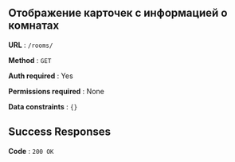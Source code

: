 ## Отображение карточек с информацией о комнатах

**URL** : `/rooms/`

**Method** : `GET`

**Auth required** : Yes

**Permissions required** : None

**Data constraints** : `{}`

## Success Responses

**Code** : `200 OK`
